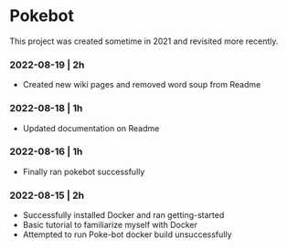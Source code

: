 # Pokebot

This project was created sometime in 2021 and revisited more recently.

### 2022-08-19 | 2h
- Created new wiki pages and removed word soup from Readme

### 2022-08-18 | 1h
- Updated documentation on Readme

### 2022-08-16 | 1h
- Finally ran pokebot successfully

### 2022-08-15 | 2h
- Successfully installed Docker and ran getting-started
- Basic tutorial to familiarize myself with Docker
- Attempted to run Poke-bot docker build unsuccessfully
